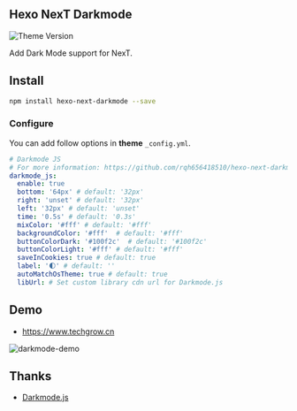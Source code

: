 ## Hexo NexT Darkmode

![Theme Version](https://img.shields.io/badge/NexT-v7.3.0+-blue.svg?style=flat-square)

Add Dark Mode support for NexT.

## Install

``` bash
npm install hexo-next-darkmode --save
```

### Configure

You can add follow options in **theme** `_config.yml`.

``` yml
# Darkmode JS
# For more information: https://github.com/rqh656418510/hexo-next-darkmode, https://github.com/sandoche/Darkmode.js
darkmode_js:
  enable: true
  bottom: '64px' # default: '32px'
  right: 'unset' # default: '32px'
  left: '32px' # default: 'unset'
  time: '0.5s' # default: '0.3s'
  mixColor: '#fff' # default: '#fff'
  backgroundColor: '#fff'  # default: '#fff'
  buttonColorDark: '#100f2c'  # default: '#100f2c'
  buttonColorLight: '#fff' # default: '#fff'
  saveInCookies: true # default: true
  label: '🌓' # default: ''
  autoMatchOsTheme: true # default: true
  libUrl: # Set custom library cdn url for Darkmode.js
```

## Demo

- https://www.techgrow.cn

![darkmode-demo](https://www.techgrow.cn/gif/2021/04/darkmode.gif)

## Thanks

- [Darkmode.js](https://github.com/sandoche/Darkmode.js)
